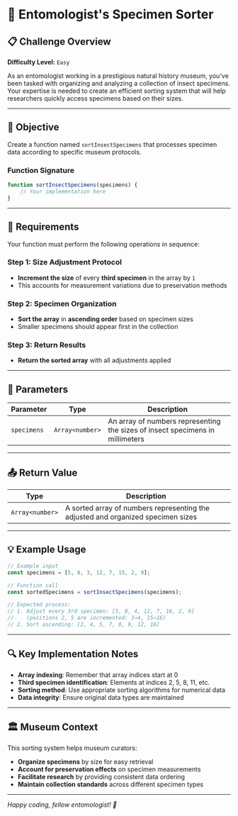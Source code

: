 # 🦗 Entomologist's Specimen Sorter

## 📋 Challenge Overview

**Difficulty Level:** `Easy`

As an entomologist working in a prestigious natural history museum, you've been tasked with organizing and analyzing a collection of insect specimens. Your expertise is needed to create an efficient sorting system that will help researchers quickly access specimens based on their sizes.

---

## 🎯 Objective

Create a function named `sortInsectSpecimens` that processes specimen data according to specific museum protocols.

### Function Signature
```javascript
function sortInsectSpecimens(specimens) {
    // Your implementation here
}
```

---

## 📝 Requirements

Your function must perform the following operations in sequence:

### Step 1: Size Adjustment Protocol
- **Increment the size** of every **third specimen** in the array by `1`
- This accounts for measurement variations due to preservation methods

### Step 2: Specimen Organization
- **Sort the array** in **ascending order** based on specimen sizes
- Smaller specimens should appear first in the collection

### Step 3: Return Results
- **Return the sorted array** with all adjustments applied

---

## 🔧 Parameters

| Parameter | Type | Description |
|-----------|------|-------------|
| `specimens` | `Array<number>` | An array of numbers representing the sizes of insect specimens in millimeters |

---

## 📤 Return Value

| Type | Description |
|------|-------------|
| `Array<number>` | A sorted array of numbers representing the adjusted and organized specimen sizes |

---

## 💡 Example Usage

```javascript
// Example input
const specimens = [5, 8, 3, 12, 7, 15, 2, 9];

// Function call
const sortedSpecimens = sortInsectSpecimens(specimens);

// Expected process:
// 1. Adjust every 3rd specimen: [5, 8, 4, 12, 7, 16, 2, 9]
//    (positions 2, 5 are incremented: 3→4, 15→16)
// 2. Sort ascending: [2, 4, 5, 7, 8, 9, 12, 16]
```

---

## 🔍 Key Implementation Notes

- **Array indexing**: Remember that array indices start at 0
- **Third specimen identification**: Elements at indices 2, 5, 8, 11, etc.
- **Sorting method**: Use appropriate sorting algorithms for numerical data
- **Data integrity**: Ensure original data types are maintained

---

## 🏛️ Museum Context

This sorting system helps museum curators:
- **Organize specimens** by size for easy retrieval
- **Account for preservation effects** on specimen measurements  
- **Facilitate research** by providing consistent data ordering
- **Maintain collection standards** across different specimen types

---

*Happy coding, fellow entomologist! 🐛*
